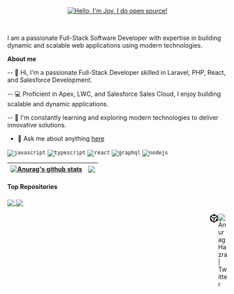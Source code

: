 <p align="center"><a href=""><img width="80%" alt="Hello, I'm Joy, I do open source!" src="" /></a></p>

<br />

I am a passionate Full-Stack Software Developer with expertise in building dynamic and scalable web applications using modern technologies.

**About me**

-- 👋 Hi, I'm a passionate Full-Stack Developer skilled in Laravel, PHP, React, and Salesforce Development.

-- 💻 Proficient in Apex, LWC, and Salesforce Sales Cloud, I enjoy building scalable and dynamic applications.

-- 🌱 I'm constantly learning and exploring modern technologies to deliver innovative solutions.

- 💬 Ask me about anything [here](https://github.com/joysendeveloper/joysendeveloper/issues)

<code><img height="20" alt="javascript" src=""></code>
<code><img height="20" alt="typescript" src=""></code>
<code><img height="20" alt="react" src=""></code>
<code><img height="20" alt="graphql" src=""></code>
<code><img height="20" alt="nodejs" src=""></code>    


| <a href="https://github.com/anuraghazra/github-readme-stats"><img align="center" src="https://github-readme-stats.vercel.app/api?username=anuraghazra&show_icons=true&include_all_commits=true&theme=buefy&hide_border=true" alt="Anurag's github stats" /></a> | <a href="https://github.com/anuraghazra/github-readme-stats"><img align="center" src="https://github-readme-stats.vercel.app/api/top-langs/?username=anuraghazra&layout=compact&theme=buefy&hide_border=true" /></a> |
| ------------- | ------------- |

#### Top Repositories


<a href="https://github.com/anuraghazra/github-readme-stats">
  <img align="center" src="https://github-readme-stats.vercel.app/api/pin/?username=anuraghazra&repo=github-readme-stats&theme=buefy" />
</a>
<a href="https://github.com/anuraghazra/anuraghazra.github.io">
  <img align="center" src="https://github-readme-stats.vercel.app/api/pin/?username=anuraghazra&repo=anuraghazra.github.io&theme=buefy" />
</a>

<br />
<br />

<a href="https://twitter.com/anuraghazru">
  <img align="right" alt="Anurag Hazra | Twitter" width="21px" src="https://raw.githubusercontent.com/anuraghazra/anuraghazra/master/assets/twitter.svg" />
</a>
<a href="https://codesandbox.io/u/anuraghazra">
  <img align="right" alt="Anurag Hazra | CodeSandbox" width="20px" src="https://raw.githubusercontent.com/anuraghazra/anuraghazra/master/assets/codesandbox.svg" />
</a>
